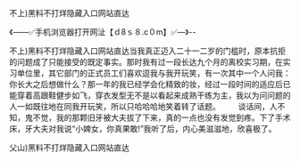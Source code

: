 不上)黑料不打烊隐藏入口网站直达

《——✅手机浏览器打开网沚【ｄ8ｓ８.c０m】✅—》--

不上)黑料不打烊隐藏入口网站直达当我真正迈入二十一二岁的门槛时，原本抗拒的问题成了只能接受的既定事实。那时我有过一段长达九个月的离校实习期，在实习单位里，其它部门的正式员工们喜欢逗我与我开玩笑，有一次其中一个人问我：你长大之后想做什么？那一年的我已经学会化精致的妆，经过一段时间的适应后已能穿着高跟鞋健步如飞，穿衣发型无不是以看起来成熟干练为主，我以为问问题的人一如既往地在同我开玩笑，所以只哈哈哈地笑着转了话题。
　　谈话间，人不知，鬼不觉，我的那颗旧牙被大夫拔了下来，真的一点也没有发觉到疼。下了手术床，牙大夫对我说“小婢女，你真果敢!”我听了后，内心美滋滋地，欣喜极了。





父山)黑料不打烊隐藏入口网站直达
